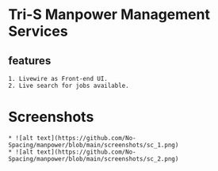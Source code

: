# Tri-S Manpower Management Services
## features
    1. Livewire as Front-end UI.
    2. Live search for jobs available.
# Screenshots
    * ![alt text](https://github.com/No-Spacing/manpower/blob/main/screenshots/sc_1.png)
    * ![alt text](https://github.com/No-Spacing/manpower/blob/main/screenshots/sc_2.png)
    
    
